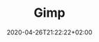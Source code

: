---
title: "Gimp"
images: # Create a folder in /static/images/tools that has the same name as this current markdown file and place the images there. We only need the file name here. If this is not clear, please refer to existing tools as references.
  - path: gimp-landing.png
categories:
  - Communications
  - Publishing and Sharing
tags:
  - Presentation
  - Publications
links:
  - name: GIMP
    link: https://www.gimp.org/
summary: Create and edit images
features:
platforms:
  - Mac
  - Win
  - Linux
fields:
plans:
  - name: Open Source
    description:
date: 2020-04-26T21:22:22+02:00
draft: false
---